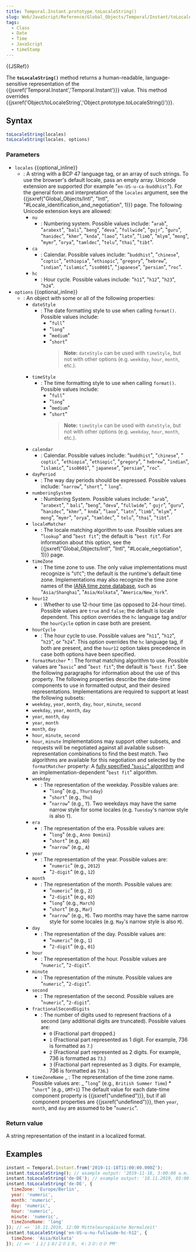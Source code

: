 ```yaml
---
title: Temporal.Instant.prototype.toLocaleString()
slug: Web/JavaScript/Reference/Global_Objects/Temporal/Instant/toLocaleString
tags:
  - Class
  - Date
  - Time
  - JavaScript
  - timeStamp
---
```

{{JSRef}}

The **`toLocaleString()`** method returns a human-readable, language-sensitive
representation of the
{{jsxref('Temporal.Instant','Temporal.Instant')}} value. This
method overrides
{{jsxref('Object/toLocaleString','Object.prototype.toLocaleString()')}}.

## Syntax

```js
toLocaleString(locales)
toLocaleString(locales, options)
```

### Parameters

- `locales` {{optional_inline}}
  - : A string with a BCP 47 language tag, or an array of such strings. To use
    the browser's default locale, pass an empty array. Unicode extension are
    supported (for example "`en-US-u-ca-buddhist`"). For the general form and
    interpretation of the `locales` argument, see the
    {{jsxref("Global_Objects/Intl", "Intl",
			"#Locale_identification_and_negotiation", 1)}}
    page. The following Unicode extension keys are allowed:
    - `nu`
      - : Numbering system. Possible values include: "`arab`", "`arabext`",
        "`bali`", "`beng`", "`deva`", "`fullwide`", "`gujr`", "`guru`",
        "`hanidec`", "`khmr`", "`knda`", "`laoo`", "`latn`", "`limb`", "`mlym`",
        "`mong`", "`mymr`", "`orya`", "`tamldec`", "`telu`", "`thai`", "`tibt`".
    - `ca`
      - : Calendar. Possible values include: "`buddhist`", "`chinese`",
        "`coptic`", "`ethiopia`", "`ethiopic`", "`gregory`", "`hebrew`",
        "`indian`", "`islamic`", "`iso8601`", "`japanese`", "`persian`",
        "`roc`".
    - `hc`
      - : Hour cycle. Possible values include: "`h11`", "`h12`", "`h23`",
        "`h24`".
- `options` {{optional_inline}}
  - : An object with some or all of the following properties:
    - `dateStyle`
      - : The date formatting style to use when calling `format()`. Possible
        values include:
        - "`full`"
        - "`long`"
        - "`medium`"
        - "`short`"
          > **Note:** `dateStyle` can be used with `timeStyle`, but not with
          > other options (e.g. `weekday`, `hour`, `month`, etc.).
    - `timeStyle`
      - : The time formatting style to use when calling `format()`. Possible
        values include:
        - "`full`"
        - "`long`"
        - "`medium`"
        - "`short`"
          > **Note:** `timeStyle` can be used with `dateStyle`, but not with
          > other options (e.g. `weekday`, `hour`, `month`, etc.).
    - `calendar`
      - : Calendar. Possible values include: "`buddhist`", "`chinese`", "
        `coptic`", "`ethiopia`", "`ethiopic`", "`gregory`", " `hebrew`",
        "`indian`", "`islamic`", "`iso8601`", " `japanese`", "`persian`",
        "`roc`".
    - `dayPeriod`
      - : The way day periods should be expressed. Possible values include:
        "`narrow`", "`short`", " `long`".
    - `numberingSystem`
      - : Numbering System. Possible values include: "`arab`", "`arabext`", "
        `bali`", "`beng`", "`deva`", "`fullwide`", " `gujr`", "`guru`",
        "`hanidec`", "`khmr`", " `knda`", "`laoo`", "`latn`", "`limb`",
        "`mlym`", " `mong`", "`mymr`", "`orya`", "`tamldec`", " `telu`",
        "`thai`", "`tibt`".
    - `localeMatcher`
      - : The locale matching algorithm to use. Possible values are "`lookup`"
        and "`best fit`"; the default is "`best fit`". For information about
        this option, see the
        {{jsxref("Global_Objects/Intl", "Intl", "#Locale_negotiation", 1)}}
        page.
    - `timeZone`
      - : The time zone to use. The only value implementations must recognize is
        "`UTC`"; the default is the runtime's default time zone. Implementations
        may also recognize the time zone names of the
        [IANA time zone database](https://www.iana.org/time-zones), such as
        "`Asia/Shanghai`", "`Asia/Kolkata`", "`America/New_York`".
    - `hour12`
      - : Whether to use 12-hour time (as opposed to 24-hour time). Possible
        values are `true` and `false`; the default is locale dependent. This
        option overrides the `hc` language tag and/or the `hourCycle` option in
        case both are present.
    - `hourCycle`
      - : The hour cycle to use. Possible values are "`h11`", "`h12`", "`h23`",
        or "`h24`". This option overrides the `hc` language tag, if both are
        present, and the `hour12` option takes precedence in case both options
        have been specified.
    - `formatMatcher` \* : The format matching algorithm to use. Possible values
      are "`basic`" and "`best fit`"; the default is "`best fit`". See the
      following paragraphs for information about the use of this property. The
      following properties describe the date-time components to use in formatted
      output, and their desired representations. Implementations are required to
      support at least the following subsets:
    - `weekday`, `year`, `month`, `day`, `hour`, `minute`, `second`
    - `weekday`, `year`, `month`, `day`
    - `year`, `month`, `day`
    - `year`, `month`
    - `month`, `day`
    - `hour`, `minute`, `second`
    - `hour`, `minute` Implementations may support other subsets, and requests
      will be negotiated against all available subset-representation
      combinations to find the best match. Two algorithms are available for this
      negotiation and selected by the `formatMatcher` property: A
      [fully specified "`basic`" algorithm](https://www.ecma-international.org/ecma-402/1.0/#BasicFormatMatcher)
      and an implementation-dependent "`best fit`" algorithm.
    - `weekday`
      - : The representation of the weekday. Possible values are:
        - "`long`" (e.g., `Thursday`)
        - "`short`" (e.g., `Thu`)
        - "`narrow`" (e.g., `T`). Two weekdays may have the same narrow style
          for some locales (e.g. `Tuesday`'s narrow style is also `T`).
    - `era`
      - : The representation of the era. Possible values are:
        - "`long`" (e.g., `Anno Domini`)
        - "`short`" (e.g., `AD`)
        - "`narrow`" (e.g., `A`)
    - `year`
      - : The representation of the year. Possible values are:
        - "`numeric`" (e.g., `2012`)
        - "`2-digit`" (e.g., `12`)
    - `month`
      - : The representation of the month. Possible values are:
        - "`numeric`" (e.g., `2`)
        - "`2-digit`" (e.g., `02`)
        - "`long`" (e.g., `March`)
        - "`short`" (e.g., `Mar`)
        - "`narrow`" (e.g., `M`). Two months may have the same narrow style for
          some locales (e.g. `May`'s narrow style is also `M`).
    - `day`
      - : The representation of the day. Possible values are:
        - "`numeric`" (e.g., `1`)
        - "`2-digit`" (e.g., `01`)
    - `hour`
      - : The representation of the hour. Possible values are "`numeric`",
        "`2-digit`".
    - `minute`
      - : The representation of the minute. Possible values are "`numeric`",
        "`2-digit`".
    - `second`
      - : The representation of the second. Possible values are "`numeric`",
        "`2-digit`".
    - `fractionalSecondDigits`
      - : The number of digits used to represent fractions of a second (any
        additional digits are truncated). Possible values are:
        - `0` (Fractional part dropped.)
        - `1` (Fractional part represented as 1 digit. For example, 736 is
          formatted as `7`.)
        - `2` (Fractional part represented as 2 digits. For example, 736 is
          formatted as `73`.)
        - `3` (Fractional part represented as 3 digits. For example, 736 is
          formatted as `736`.)
    - `timeZoneName` _ : The representation of the time zone name. Possible
      values are: _ "`long`" (e.g., `British Summer Time`) \* "`short`" (e.g.,
      `GMT+1`) The default value for each date-time component property is
      {{jsxref("undefined")}}, but if all component properties are
      {{jsxref("undefined")}}, then `year`, `month`, and `day` are
      assumed to be "`numeric`".

### Return value

A string representation of the instant in a localized format.

## Examples

```js
instant = Temporal.Instant.from('2019-11-18T11:00:00.000Z');
instant.toLocaleString(); // example output: '2019-11-18, 3:00:00 a.m.'
instant.toLocaleString('de-DE'); // example output: '18.11.2019, 03:00:00'
instant.toLocaleString('de-DE', {
  timeZone: 'Europe/Berlin',
  year: 'numeric',
  month: 'numeric',
  day: 'numeric',
  hour: 'numeric',
  minute: 'numeric',
  timeZoneName: 'long'
}); // => '18.11.2019, 12:00 Mitteleuropäische Normalzeit'
instant.toLocaleString('en-US-u-nu-fullwide-hc-h12', {
  timeZone: 'Asia/Kolkata'
}); // => '１１/１８/２０１９, ４:３０:００ PM'
```
